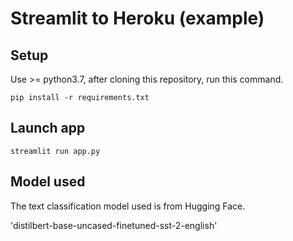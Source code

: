# Streamlit to Heroku (example)

## Setup

Use >= python3.7, after cloning this repository, run this command.

`pip install -r requirements.txt`

## Launch app

`streamlit run app.py`

## Model used

The text classification model used is from Hugging Face.

'distilbert-base-uncased-finetuned-sst-2-english'
